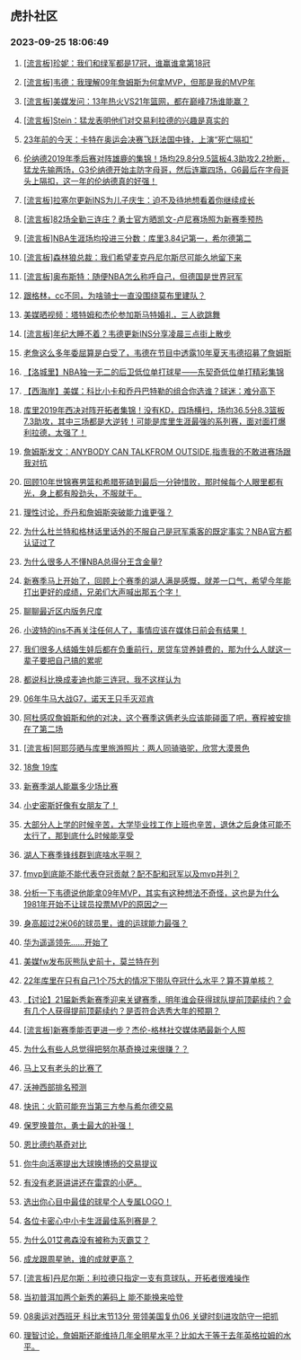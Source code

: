 ## 虎扑社区 
### 2023-09-25 18:06:49

1. [[流言板]珍妮：我们和绿军都是17冠，谁赢谁拿第18冠](https://bbs.hupu.com/62219228.html)

2. [[流言板]韦德：我理解09年詹姆斯为何拿MVP，但那是我的MVP年](https://bbs.hupu.com/62216606.html)

3. [[流言板]美媒发问：13年热火VS21年篮网，都在巅峰7场谁能赢？](https://bbs.hupu.com/62218040.html)

4. [[流言板]Stein：猛龙表明他们对交易利拉德的兴趣是真实的](https://bbs.hupu.com/62216870.html)

5. [23年前的今天：卡特在奥运会决赛飞跃法国中锋，上演“死亡隔扣”](https://bbs.hupu.com/62222355.html)

6. [伦纳德2019年季后赛对阵雄鹿的集锦！场均29.8分9.5篮板4.3助攻2.2抢断，猛龙先输两场，G3伦纳德开始主防字母哥，然后连赢四场，G6最后在字母哥头上隔扣，这一年的伦纳德真的好强！](https://bbs.hupu.com/62218219.html)

7. [[流言板]拉塞尔更新INS为儿子庆生：迫不及待地想看着你继续成长](https://bbs.hupu.com/62217990.html)

8. [[流言板]82场全勤三连庄？勇士官方晒凯文-卢尼赛场照为新赛季预热](https://bbs.hupu.com/62216697.html)

9. [[流言板]NBA生涯场均投进三分数：库里3.84记第一，希尔德第二](https://bbs.hupu.com/62217896.html)

10. [[流言板]森林狼总裁：我们希望麦克丹尼尔斯尽可能久地留下来](https://bbs.hupu.com/62216781.html)

11. [[流言板]奥布斯特：随便NBA怎么称呼自己，但德国是世界冠军](https://bbs.hupu.com/62216575.html)

12. [跟格林，cc不同，为啥骑士一直没围绕莫布里建队？](https://bbs.hupu.com/62220810.html)

13. [美媒晒视频：塔特姆和杰伦参加斯马特婚礼，三人欲跳舞](https://bbs.hupu.com/62221019.html)

14. [[流言板]年纪大睡不着？韦德更新INS分享凌晨三点街上散步](https://bbs.hupu.com/62217586.html)

15. [老詹这么多年委屈算是白受了，韦德在节目中透露10年夏天韦德招募了詹姆斯](https://bbs.hupu.com/62221781.html)

16. [【洛城里】NBA独一无二的后卫低位单打球星——东契奇低位单打精彩集锦](https://bbs.hupu.com/62219259.html)

17. [【西海岸】美媒：科比小卡和乔丹巴特勒的组合你选谁？球迷：难分高下](https://bbs.hupu.com/62218707.html)

18. [库里2019年西决对阵开拓者集锦！没有KD，四场横扫，场均36.5分8.3篮板7.3助攻，其中三场都是大逆转！可能是库里生涯最强的系列赛，面对面打爆利拉德，太强了！](https://bbs.hupu.com/62218351.html)

19. [詹姆斯发文：ANYBODY CAN TALKFROM OUTSIDE,指责我的不敢进赛场跟我对抗](https://bbs.hupu.com/62221683.html)

20. [回顾10年世锦赛男篮和希腊死磕到最后一分钟惜败，那时候每个人眼里都有光，身上都有股劲头，不服就干。](https://bbs.hupu.com/62220824.html)

21. [理性讨论，乔丹和詹姆斯突破能力谁更强？](https://bbs.hupu.com/62220937.html)

22. [为什么杜兰特和格林话里话外的不服自己是冠军乘客的既定事实？NBA官方都认证过了](https://bbs.hupu.com/62221634.html)

23. [为什么很多人不懂NBA总得分王含金量?](https://bbs.hupu.com/62221739.html)

24. [新赛季马上开始了，回顾上个赛季的湖人满是感慨，就差一口气，希望今年能打出更好的成绩，兄弟们大声喊出那五个字！](https://bbs.hupu.com/62221184.html)

25. [聊聊最近区内版务尺度](https://bbs.hupu.com/62221293.html)

26. [小波特的ins不再关注任何人了，事情应该在媒体日前会有结果！](https://bbs.hupu.com/62218598.html)

27. [我们很多人结婚生娃后都在负重前行，房贷车贷养娃费的，那为什么人就这一辈子要把自己搞的累呢](https://bbs.hupu.com/62217770.html)

28. [都说科比换成麦迪也能三连冠，我不这样认为](https://bbs.hupu.com/62221754.html)

29. [06年牛马大战G7，诺天王只手灭邓肯](https://bbs.hupu.com/62222099.html)

30. [阿杜感叹詹姆斯和他的对决，这个赛季这俩老头应该能碰面了吧，赛程被安排在了第二场](https://bbs.hupu.com/62221202.html)

31. [[流言板]阿耶莎晒与库里旅游照片：两人同骑骆驼，欣赏大漠景色](https://bbs.hupu.com/62218097.html)

32. [18詹 19库](https://bbs.hupu.com/62221519.html)

33. [新赛季湖人能赢多少场比赛](https://bbs.hupu.com/62220731.html)

34. [小史密斯好像有女朋友了！](https://bbs.hupu.com/62220200.html)

35. [大部分人上学的时候辛苦，大学毕业找工作上班也辛苦，退休之后身体可能不太行了，那到底什么时候能享受](https://bbs.hupu.com/62217210.html)

36. [湖人下赛季锋线群到底啥水平啊？](https://bbs.hupu.com/62221803.html)

37. [fmvp到底能不能代表夺冠贡献？配不配和冠军以及mvp并列？](https://bbs.hupu.com/62221487.html)

38. [分析一下韦德说他能拿09年MVP，其实有这种想法不奇怪，这也是为什么1981年开始不让球员投票MVP的原因之一](https://bbs.hupu.com/62220954.html)

39. [身高超过2米06的球员里，谁的运球能力最强？](https://bbs.hupu.com/62221333.html)

40. [华为遥遥领先……开始了](https://bbs.hupu.com/62220794.html)

41. [美媒fw发布灰熊队史前十，莫兰特在列](https://bbs.hupu.com/62221873.html)

42. [22年库里在只有自己1个75大的情况下带队夺冠什么水平？算不算单核？](https://bbs.hupu.com/62218688.html)

43. [【讨论】21届新秀新赛季迎来关键赛季，明年谁会获得球队提前顶薪续约？会有几个人获得提前顶薪续约？是否符合选秀大年的预期？](https://bbs.hupu.com/62221846.html)

44. [[流言板]新赛季能否更进一步？杰伦-格林社交媒体晒最新个人照](https://bbs.hupu.com/62217972.html)

45. [为什么有些人总觉得把努尔基奇换过来很赚？？](https://bbs.hupu.com/62221400.html)

46. [马上又有老头的比赛了](https://bbs.hupu.com/62221282.html)

47. [沃神西部排名预测](https://bbs.hupu.com/62221855.html)

48. [快讯：火箭可能充当第三方参与希尔德交易](https://bbs.hupu.com/62216964.html)

49. [保罗换普尔，勇士最大的补强！](https://bbs.hupu.com/62220971.html)

50. [恩比德约基奇对比](https://bbs.hupu.com/62220803.html)

51. [你牛向活塞提出大球换博扬的交易提议](https://bbs.hupu.com/62221354.html)

52. [有没有老哥讲讲还在雷霆的小萨。](https://bbs.hupu.com/62221689.html)

53. [选出你心目中最佳的球星个人专属LOGO！](https://bbs.hupu.com/62221489.html)

54. [各位卡密心中小卡生涯最佳系列赛是？](https://bbs.hupu.com/62221014.html)

55. [为什么01艾弗森没有被称为灭霸艾？](https://bbs.hupu.com/62220198.html)

56. [成龙跟周星驰，谁的成就更高？](https://bbs.hupu.com/62221630.html)

57. [[流言板]丹尼尔斯：利拉德只指定一支有意球队，开拓者很难操作](https://bbs.hupu.com/62217101.html)

58. [当初普洱加两个新秀的筹码上 能不能换来哈登](https://bbs.hupu.com/62221073.html)

59. [08奥运对西班牙 科比末节13分 带领美国复仇06 关键时刻进攻防守一把抓](https://bbs.hupu.com/62219446.html)

60. [理智讨论，詹姆斯还能维持几年全明星水平？比如大于等于去年英格拉姆的水平。](https://bbs.hupu.com/62221239.html)

